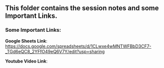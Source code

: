 ## This folder contains the session notes and some Important Links.

### Some Important Links:
**Google Sheets Link**: https://docs.google.com/spreadsheets/d/1CLwxe4wMNTWFBbD3CF7-_TGd6eQC8_2YFfO49eQ6V7Y/edit?usp=sharing

**Youtube Video Link**: